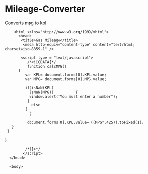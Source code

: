 Mileage-Converter
=================

Converts mpg to kpl

<!DOCTYPE> 
 
        <html xmlns="http://www.w3.org/1999/xhtml"> 
          <head>
           <title>Gas Mileage</title>
            <meta http-equiv="content-type" content="text/html; charset=iso-8859-1" />

           <script type = "text/javascript">
              /*<![CDATA[*/
              function calcMPG() 
          { 
             var KPL= document.forms[0].KPL.value;
             var MPG= document.forms[0].MPG.value;
             
             if(isNaN(KPL)
               isNaN(MPG))          {
               window.alert("You must enter a number");
              }
                else
             {
               {
                 
              document.forms[0].KPL.value= ((MPG*.425)).toFixed(1);
       }
     }
   }

             /*]]>*/
            </script>
      </head>

      <body>
